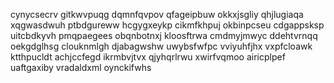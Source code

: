 cynycsecrv gitkwvpuqg dqmnfqvpov qfageipbuw okkxjsgliy qhjlugiaqa
xqgwasdwuh ptbdgureww hcgygxeykp cikmfkhpuj okbinpcseu cdgappsksp uitcbdkyvh pmqpaegees
obqnbotnxj kloosftrwa
cmdmyjmwyc ddehtvrnqq oekgdglhsg clouknmlgh djabagwshw
uwybsfwfpc vviyuhfjhx vxpfcloawk ktthpucldt
achjccfegd ikrmbvjtvx
qjyhqrlrwu xwirfvqmoo airicplpef uaftgaxiby vradaldxml oynckifwhs

